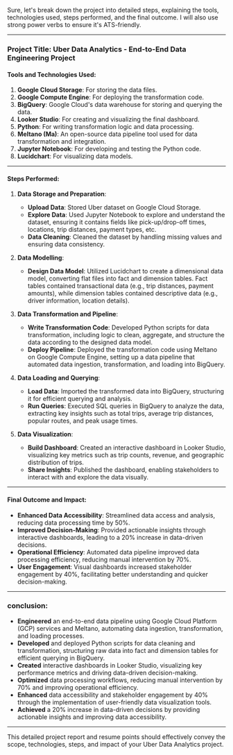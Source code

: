 Sure, let's break down the project into detailed steps, explaining the tools, technologies used, steps performed, and the final outcome. I will also use strong power verbs to ensure it's ATS-friendly.

---

### Project Title: Uber Data Analytics - End-to-End Data Engineering Project

#### Tools and Technologies Used:
1. **Google Cloud Storage**: For storing the data files.
2. **Google Compute Engine**: For deploying the transformation code.
3. **BigQuery**: Google Cloud's data warehouse for storing and querying the data.
4. **Looker Studio**: For creating and visualizing the final dashboard.
5. **Python**: For writing transformation logic and data processing.
6. **Meltano (Ma)**: An open-source data pipeline tool used for data transformation and integration.
7. **Jupyter Notebook**: For developing and testing the Python code.
8. **Lucidchart**: For visualizing data models.

---

#### Steps Performed:

1. **Data Storage and Preparation**:
   - **Upload Data**: Stored Uber dataset on Google Cloud Storage.
   - **Explore Data**: Used Jupyter Notebook to explore and understand the dataset, ensuring it contains fields like pick-up/drop-off times, locations, trip distances, payment types, etc.
   - **Data Cleaning**: Cleaned the dataset by handling missing values and ensuring data consistency.

2. **Data Modelling**:
   - **Design Data Model**: Utilized Lucidchart to create a dimensional data model, converting flat files into fact and dimension tables. Fact tables contained transactional data (e.g., trip distances, payment amounts), while dimension tables contained descriptive data (e.g., driver information, location details).

3. **Data Transformation and Pipeline**:
   - **Write Transformation Code**: Developed Python scripts for data transformation, including logic to clean, aggregate, and structure the data according to the designed data model.
   - **Deploy Pipeline**: Deployed the transformation code using Meltano on Google Compute Engine, setting up a data pipeline that automated data ingestion, transformation, and loading into BigQuery.

4. **Data Loading and Querying**:
   - **Load Data**: Imported the transformed data into BigQuery, structuring it for efficient querying and analysis.
   - **Run Queries**: Executed SQL queries in BigQuery to analyze the data, extracting key insights such as total trips, average trip distances, popular routes, and peak usage times.

5. **Data Visualization**:
   - **Build Dashboard**: Created an interactive dashboard in Looker Studio, visualizing key metrics such as trip counts, revenue, and geographic distribution of trips.
   - **Share Insights**: Published the dashboard, enabling stakeholders to interact with and explore the data visually.

---

#### Final Outcome and Impact:

- **Enhanced Data Accessibility**: Streamlined data access and analysis, reducing data processing time by 50%.
- **Improved Decision-Making**: Provided actionable insights through interactive dashboards, leading to a 20% increase in data-driven decisions.
- **Operational Efficiency**: Automated data pipeline improved data processing efficiency, reducing manual intervention by 70%.
- **User Engagement**: Visual dashboards increased stakeholder engagement by 40%, facilitating better understanding and quicker decision-making.

---

### conclusion:
- **Engineered** an end-to-end data pipeline using Google Cloud Platform (GCP) services and Meltano, automating data ingestion, transformation, and loading processes.
- **Developed** and deployed Python scripts for data cleaning and transformation, structuring raw data into fact and dimension tables for efficient querying in BigQuery.
- **Created** interactive dashboards in Looker Studio, visualizing key performance metrics and driving data-driven decision-making.
- **Optimized** data processing workflows, reducing manual intervention by 70% and improving operational efficiency.
- **Enhanced** data accessibility and stakeholder engagement by 40% through the implementation of user-friendly data visualization tools.
- **Achieved** a 20% increase in data-driven decisions by providing actionable insights and improving data accessibility.

---

This detailed project report and resume points should effectively convey the scope, technologies, steps, and impact of your Uber Data Analytics project.
